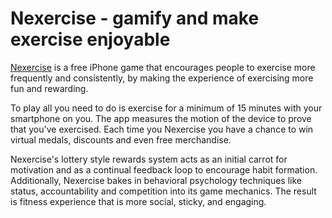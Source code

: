 # Nexercise - gamify and make exercise enjoyable

<a href="http://www.nexercise.com/">Nexercise</a> is a free iPhone game that encourages people to exercise more frequently and consistently, by making the experience of exercising more fun and rewarding.

To play all you need to do is exercise for a minimum of 15 minutes with your smartphone on you. The app measures the motion of the device to prove that you've exercised. Each time you Nexercise you have a chance to win virtual medals, discounts and even free merchandise.

Nexercise's lottery style rewards system acts as an initial carrot for motivation and as a continual feedback loop to encourage habit formation.  Additionally, Nexercise bakes in behavioral psychology techniques like status, accountability and competition into its game mechanics.  The result is fitness experience that is more social, sticky, and engaging.